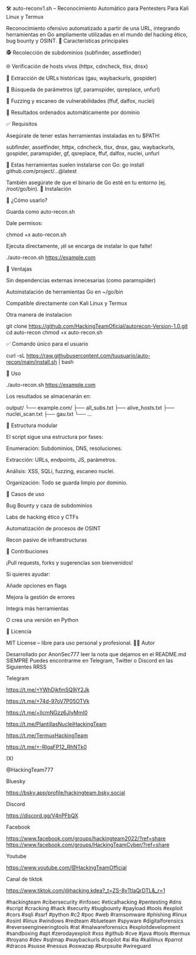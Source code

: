 🛠️ auto-reconv1.sh – Reconocimiento Automático para Pentesters Para Kali Linux y Termux

Reconocimiento ofensivo automatizado a partir de una URL, integrando herramientas en Go ampliamente utilizadas en el mundo del hacking ético, bug bounty y OSINT. 📌 Características principales

🕵️ Recolección de subdominios (subfinder, assetfinder)

🌐 Verificación de hosts vivos (httpx, cdncheck, tlsx, dnsx)

🔎 Extracción de URLs históricas (gau, waybackurls, gospider)

🔐 Búsqueda de parámetros (gf, paramspider, qsreplace, unfurl)

🚨 Fuzzing y escaneo de vulnerabilidades (ffuf, dalfox, nuclei)

🧼 Resultados ordenados automáticamente por dominio

✅ Requisitos

Asegúrate de tener estas herramientas instaladas en tu $PATH:

subfinder, assetfinder, httpx, cdncheck, tlsx, dnsx, gau, waybackurls, gospider, paramspider, gf, qsreplace, ffuf, dalfox, nuclei, unfurl

📌 Estas herramientas suelen instalarse con Go:
go install github.com/project/...@latest

También asegúrate de que el binario de Go esté en tu entorno (ej. /root/go/bin). 🚀 Instalación

🧪 ¿Cómo usarlo?

Guarda como auto-recon.sh

Dale permisos:

chmod +x auto-recon.sh

Ejecuta directamente, ¡él se encarga de instalar lo que falte!

./auto-recon.sh https://example.com

📝 Ventajas

Sin dependencias externas innecesarias (como paramspider)

Autoinstalación de herramientas Go en ~/go/bin

Compatible directamente con Kali Linux y Termux

Otra manera de instalacion

git clone https://github.com/HackingTeamOficial/autorecon-Version-1.0.git cd auto-recon chmod +x auto-recon.sh

✅ Comando único para el usuario

curl -sL https://raw.githubusercontent.com/tuusuario/auto-recon/main/install.sh | bash

🧪 Uso

./auto-recon.sh https://example.com

Los resultados se almacenarán en:

output/ └── example.com/ ├── all_subs.txt ├── alive_hosts.txt ├── nuclei_scan.txt ├── gau.txt └── ...

📂 Estructura modular

El script sigue una estructura por fases:

Enumeración: Subdominios, DNS, resoluciones.

Extracción: URLs, endpoints, JS, parámetros.

Análisis: XSS, SQLi, fuzzing, escaneo nuclei.

Organización: Todo se guarda limpio por dominio.

🎯 Casos de uso

Bug Bounty y caza de subdominios

Labs de hacking ético y CTFs

Automatización de procesos de OSINT

Recon pasivo de infraestructuras

🤝 Contribuciones

¡Pull requests, forks y sugerencias son bienvenidos!

Si quieres ayudar:

Añade opciones en flags

Mejora la gestión de errores

Integra más herramientas

O crea una versión en Python

🪪 Licencia

MIT License – libre para uso personal y profesional. 👨‍💻 Autor

Desarrollado por AnonSec777 leer la nota que dejamos en el README.md SIEMPRE Puedes encontrarme en Telegram, Twitter o Discord en las Siguientes RRSS

Telegram

https://t.me/+YWhDjkfmSQ9jY2Jk

https://t.me/+74d-97oV7P05OTVk

https://t.me/+llcmNGzz6JIyMmI0

https://t.me/PlantillasNucleiHackingTeam

https://t.me/TermuxHackingTeam

https://t.me/+-RIgaFP12_RhNTk0

(X)

@HackingTeam777

Bluesky

https://bsky.app/profile/hackingteam.bsky.social

Discord

https://discord.gg/V4nPFbQX

Facebook

https://www.facebook.com/groups/hackingteam2022/?ref=share https://www.facebook.com/groups/HackingTeamCyber/?ref=share

Youtube

https://www.youtube.com/@HackingTeamOfficial

Canal de tiktok

https://www.tiktok.com/@hacking.kdea?_t=ZS-8vTtlaQrDTL&_r=1

#hackingteam #cibersecurity #infosec #eticalhacking #pentesting #dns #script #cracking #hack #security #bugbounty #payload #tools #exploit #cors #sqli #ssrf #python #c2 #poc #web #ramsomware #phishing #linux #osint #linux #windows #redteam #blueteam #spyware #digitalforensics #reverseengineeringtools #rat #malwareforensics #exploitdevelopment #sandboxing #apt #zerodayexploit #xss #github #cve #java #tools #termux #troyano #dev #sqlmap #waybackurls #copilot #ai #ia #kalilinux #parrot #dracos #susse #nessus #oswazap #burpsuite #wireguard                        
